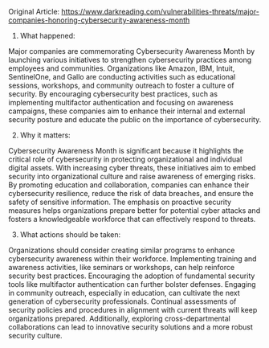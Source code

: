 Original Article: https://www.darkreading.com/vulnerabilities-threats/major-companies-honoring-cybersecurity-awareness-month

1) What happened:

Major companies are commemorating Cybersecurity Awareness Month by launching various initiatives to strengthen cybersecurity practices among employees and communities. Organizations like Amazon, IBM, Intuit, SentinelOne, and Gallo are conducting activities such as educational sessions, workshops, and community outreach to foster a culture of security. By encouraging cybersecurity best practices, such as implementing multifactor authentication and focusing on awareness campaigns, these companies aim to enhance their internal and external security posture and educate the public on the importance of cybersecurity.

2) Why it matters:

Cybersecurity Awareness Month is significant because it highlights the critical role of cybersecurity in protecting organizational and individual digital assets. With increasing cyber threats, these initiatives aim to embed security into organizational culture and raise awareness of emerging risks. By promoting education and collaboration, companies can enhance their cybersecurity resilience, reduce the risk of data breaches, and ensure the safety of sensitive information. The emphasis on proactive security measures helps organizations prepare better for potential cyber attacks and fosters a knowledgeable workforce that can effectively respond to threats.

3) What actions should be taken:

Organizations should consider creating similar programs to enhance cybersecurity awareness within their workforce. Implementing training and awareness activities, like seminars or workshops, can help reinforce security best practices. Encouraging the adoption of fundamental security tools like multifactor authentication can further bolster defenses. Engaging in community outreach, especially in education, can cultivate the next generation of cybersecurity professionals. Continual assessments of security policies and procedures in alignment with current threats will keep organizations prepared. Additionally, exploring cross-departmental collaborations can lead to innovative security solutions and a more robust security culture.